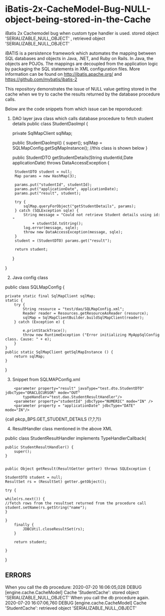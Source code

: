 # iBatis-2x-CacheModel-Bug-NULL-object-being-stored-in-the-Cache
iBatis 2x Cachemodel bug when custom type handler is used. stored object 'SERIALIZABLE_NULL_OBJECT' , retrieved object 'SERIALIZABLE_NULL_OBJECT'

iBATIS is a persistence framework which automates the mapping between SQL databases and objects in Java, .NET, and Ruby on Rails. In Java, the objects are POJOs. The mappings are decoupled from the application logic by packaging the SQL statements in XML configuration files. More information can be found on http://ibatis.apache.org/ and https://github.com/mybatis/ibatis-2 

This repository demonstrates the issue of NULL value getting stored in the cache when we try to cache the results returned by the database procedure calls.

Below are the code snippets from which issue can be reporoduced:

1. DAO layer java class which calls database procedure to fetch student details
public class StudentDaoImpl {

	private SqlMapClient sqlMap;
	
	public StudentDaoImpl() {
		super();
		sqlMap = SQLMapConfig.getSqlMapInstance(); //this class is shown below
	}
	
	public StudentDTO getStudentDetails(String studentId,Date applicationDate) throws DataAccessException {

		StudentDTO student = null;
		Map params = new HashMap(3);
		
		params.put("studentId", studentId);
		params.put("applicationDate", applicationDate);
		params.put("result", student);

		try {
			sqlMap.queryForObject("getStudentDetails", params);
		} catch (SQLException sqle) {
			String message = "Could not retrieve Student details using id: "
				+ studentId.toString();
			log.error(message, sqle);
			throw new DataAccessException(message, sqle);
		}
		student = (StudentDTO) params.get("result");

		return student;
	}
	
}

2. Java config class

public class SQLMapConfig {

	private static final SqlMapClient sqlMap;
	static {
		try {
			String resource = "test/dao/SQLMapConfig.xml";
			Reader reader = Resources.getResourceAsReader (resource);
			sqlMap = SqlMapClientBuilder.buildSqlMapClient(reader);
		} catch (Exception e) {

			e.printStackTrace();
			throw new RuntimeException ("Error initializing MyAppSqlConfig class. Cause: " + e);
		}
	}
	public static SqlMapClient getSqlMapInstance () {
		return sqlMap;
	}
}

3. Snippet from SQLMAPConfig.xml

<cacheModel id="IMAPLandParcelCache" type="MEMORY">
		<flushInterval seconds="600"/>
		<property value="10" name="size"/>
		<property name="reference-type" value="WEAK"/>
</cacheModel>


<parameterMap id="getParameters" class="map">

		<parameter property="result" javaType="test.dto.StudentDTO" jdbcType="ORACLECURSOR" mode="OUT"
			typeHandler="test.dao.StudentResultHandler"/>
		<parameter property="studentId" jdbcType="NUMERIC" mode="IN" />
		<parameter property = "applicationDate" jdbcType="DATE" mode="IN"/>
		
</parameterMap>

<procedure id="getStudentDetails" parameterMap="getParameters" cacheModel="StudentCache">
	{call pkcp_BPS.GET_STUDENT_DETAILS (?,?,?)}
</procedure>

4. ResultHandler class mentioned in the above XML

public class StudentResultHandler implements TypeHandlerCallback{

	public StudentResultHandler() {
		super();
	}
	
	
	public Object getResult(ResultGetter getter) throws SQLException {
	
	StudentDTO student = null;
	ResultSet rs = (ResultSet) getter.getObject();
	
	try {
	
	while(rs.next()) {
	//fetch rows from the resultset returned from the procedure call
	student.setName(rs.getString("name");
	}
	
	}
		finally {
			JDBCUtil.closeResultSet(rs);
		}

		return student;
	
	}
}

## ERRORS
When you call the db procedure:
2020-07-20 16:06:05,028 DEBUG [engine.cache.CacheModel] Cache 'StudentCache': stored object 'SERIALIZABLE_NULL_OBJECT'
When you call the db procedure again.
2020-07-20 16:07:06,760 DEBUG [engine.cache.CacheModel] Cache 'StudentCache': retrieved object 'SERIALIZABLE_NULL_OBJECT'
